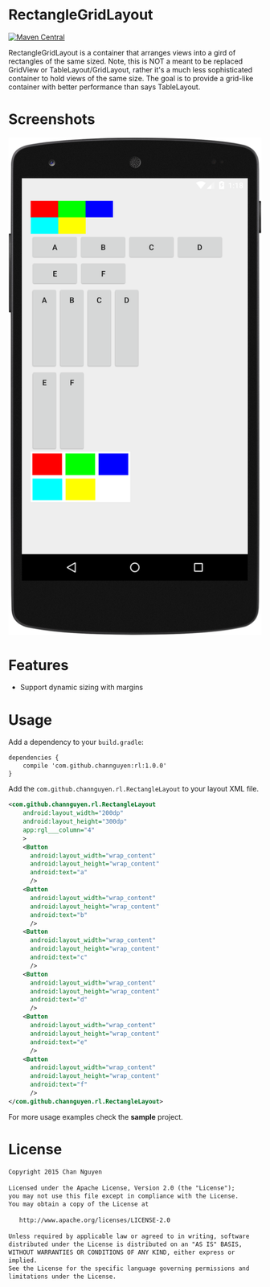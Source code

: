 # RectangleGridLayout
[![Maven Central](https://maven-badges.herokuapp.com/maven-central/com.github.channguyen/rl/badge.svg)](https://maven-badges.herokuapp.com/maven-central/com.github.channguyen/rl)

RectangleGridLayout is a container that arranges views into a gird of rectangles of the same sized. Note, this is NOT a meant to be replaced 
GridView or TableLayout/GridLayout, rather it's a much less sophisticated container to hold views of the same size. The goal is 
to provide a grid-like container with better performance than says TableLayout.     

# Screenshots
![Main screen](/screenshots/sc0.png)

# Features
- Support dynamic sizing with margins

# Usage
Add a dependency to your `build.gradle`:
```
dependencies {
    compile 'com.github.channguyen:rl:1.0.0'
}
```
Add the `com.github.channguyen.rl.RectangleLayout` to your layout XML file.
```XML
<com.github.channguyen.rl.RectangleLayout
    android:layout_width="200dp"
    android:layout_height="300dp"
    app:rgl___column="4"
    >
    <Button
      android:layout_width="wrap_content"
      android:layout_height="wrap_content"
      android:text="a"
      />
    <Button
      android:layout_width="wrap_content"
      android:layout_height="wrap_content"
      android:text="b"
      />
    <Button
      android:layout_width="wrap_content"
      android:layout_height="wrap_content"
      android:text="c"
      />
    <Button
      android:layout_width="wrap_content"
      android:layout_height="wrap_content"
      android:text="d"
      />
    <Button
      android:layout_width="wrap_content"
      android:layout_height="wrap_content"
      android:text="e"
      />
    <Button
      android:layout_width="wrap_content"
      android:layout_height="wrap_content"
      android:text="f"
      />
</com.github.channguyen.rl.RectangleLayout>
```

For more usage examples check the **sample** project.

# License
```
Copyright 2015 Chan Nguyen

Licensed under the Apache License, Version 2.0 (the "License");
you may not use this file except in compliance with the License.
You may obtain a copy of the License at

   http://www.apache.org/licenses/LICENSE-2.0

Unless required by applicable law or agreed to in writing, software
distributed under the License is distributed on an "AS IS" BASIS,
WITHOUT WARRANTIES OR CONDITIONS OF ANY KIND, either express or implied.
See the License for the specific language governing permissions and
limitations under the License.
```
